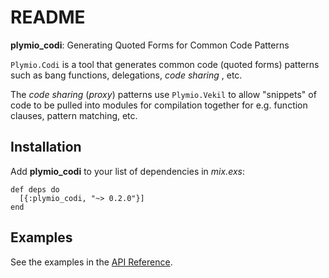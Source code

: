 # README

**plymio\_codi**: Generating Quoted Forms for Common Code Patterns

`Plymio.Codi` is a tool that generates common code (quoted forms) patterns
such as bang functions, delegations, *code sharing* , etc.

The *code sharing* (*proxy*) patterns use `Plymio.Vekil` to allow
"snippets" of code to be pulled into modules for compilation together
for e.g. function clauses, pattern matching, etc.

## Installation

Add **plymio\_codi** to your list of dependencies in *mix.exs*:

    def deps do
      [{:plymio_codi, "~> 0.2.0"}]
    end

## Examples

See the examples in the [API Reference](<https://hexdocs.pm/plymio_codi/api-reference.html>).
